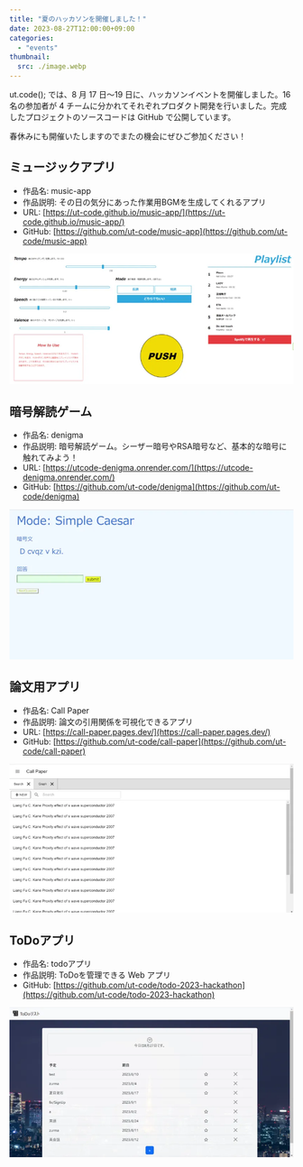```yaml
---
title: "夏のハッカソンを開催しました！"
date: 2023-08-27T12:00:00+09:00
categories:
  - "events"
thumbnail:
  src: ./image.webp
---
```


ut.code(); では、8 月 17 日〜19 日に、ハッカソンイベントを開催しました。16 名の参加者が 4 チームに分かれてそれぞれプロダクト開発を行いました。完成したプロジェクトのソースコードは GitHub で公開しています。

春休みにも開催いたしますのでまたの機会にぜひご参加ください！

## ミュージックアプリ

- 作品名: music-app
- 作品説明: その日の気分にあった作業用BGMを生成してくれるアプリ
- URL: [https://ut-code.github.io/music-app/](https://ut-code.github.io/music-app/)
- GitHub: [https://github.com/ut-code/music-app](https://github.com/ut-code/music-app)

![music-app](./music-app.webp)

## 暗号解読ゲーム

- 作品名: denigma
- 作品説明: 暗号解読ゲーム。シーザー暗号やRSA暗号など、基本的な暗号に触れてみよう！
- URL: [https://utcode-denigma.onrender.com/](https://utcode-denigma.onrender.com/)
- GitHub: [https://github.com/ut-code/denigma](https://github.com/ut-code/denigma)

![denigma](./denigma.webp)

## 論文用アプリ

- 作品名: Call Paper
- 作品説明: 論文の引用関係を可視化できるアプリ
- URL: [https://call-paper.pages.dev/](https://call-paper.pages.dev/)
- GitHub: [https://github.com/ut-code/call-paper](https://github.com/ut-code/call-paper)

![call-paper](./call-paper.webp)

## ToDoアプリ

- 作品名: todoアプリ
- 作品説明: ToDoを管理できる Web アプリ
- GitHub: [https://github.com/ut-code/todo-2023-hackathon](https://github.com/ut-code/todo-2023-hackathon)

![todoアプリ](./todo.webp)
